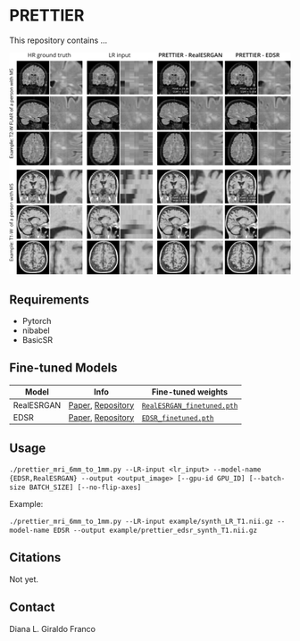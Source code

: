 # PRETTIER

This repository contains ...

<img src="figures/example_simulatedLR.png?raw=True" width="800px" style="margin:0px 0px"/>

## Requirements

- Pytorch
- nibabel
- BasicSR 

## Fine-tuned Models

| Model | Info | Fine-tuned weights |
| --- | ----------- | ---|
| RealESRGAN | [Paper](https://arxiv.org/abs/2107.10833), [Repository](https://github.com/xinntao/Real-ESRGAN) | [`RealESRGAN_finetuned.pth`](https://drive.google.com/file/d/15xWVa7C4IISiMlXIdee2yjjZne2dufJh/view?usp=drive_link) |
| EDSR | [Paper](https://arxiv.org/abs/1707.02921), [Repository](https://github.com/sanghyun-son/EDSR-PyTorch/) | [`EDSR_finetuned.pth`](https://drive.google.com/file/d/13E-EKIdHW6QyrZiLE8WvvDcJ1vnP9RgS/view?usp=drive_link) |

## Usage

```
./prettier_mri_6mm_to_1mm.py --LR-input <lr_input> --model-name {EDSR,RealESRGAN} --output <output_image> [--gpu-id GPU_ID] [--batch-size BATCH_SIZE] [--no-flip-axes]
```

Example:
```
./prettier_mri_6mm_to_1mm.py --LR-input example/synth_LR_T1.nii.gz --model-name EDSR --output example/prettier_edsr_synth_T1.nii.gz
```

## Citations

Not yet.

## Contact

Diana L. Giraldo Franco


